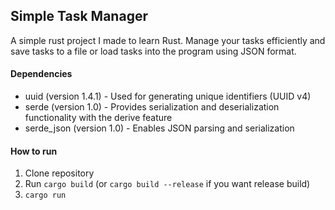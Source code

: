 ## Simple Task Manager

A simple rust project I made to learn Rust. Manage your tasks efficiently and save tasks to a file or load tasks into the program using JSON format.

#### Dependencies
* uuid (version 1.4.1) - Used for generating unique identifiers (UUID v4)
* serde (version 1.0) - Provides serialization and deserialization functionality with the derive feature
* serde_json (version 1.0) - Enables JSON parsing and serialization

#### How to run
1. Clone repository
2. Run `cargo build` (or `cargo build --release` if you want release build)
3. `cargo run`
